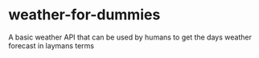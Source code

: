 # weather-for-dummies
A basic weather API that can be used by humans to get the days weather forecast in laymans terms
